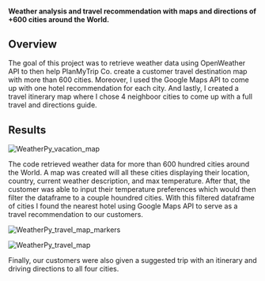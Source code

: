 #### Weather analysis and travel recommendation with maps and directions of +600 cities around the World.  

## Overview 
The goal of this project was to retrieve weather data using OpenWeather API to then help PlanMyTrip Co. create a customer travel destination map with more than 600 cities. Moreover, I used the Google Maps API to come up with one hotel recommendation for each city. And lastly, I created a travel itinerary map where I chose 4 neighboor cities to come up with a full travel and directions guide. 

## Results

![WeatherPy_vacation_map](https://user-images.githubusercontent.com/83378141/123011452-6a780780-d38e-11eb-9463-80d66ba87d19.png)

The code retrieved weather data for more than 600 hundred cities around the World. A map was created will all these cities displaying their location, country, current weather description, and max temperature. After that, the customer was able to input their temperature preferences which would then filter the dataframe to a couple houndred cities. With this filtered dataframe of cities I found the nearest hotel using Google Maps API to serve as a travel recommendation to our customers.

![WeatherPy_travel_map_markers](https://user-images.githubusercontent.com/83378141/123013109-9052db80-d391-11eb-9e0d-ea551b9048ad.png)

![WeatherPy_travel_map](https://user-images.githubusercontent.com/83378141/123013150-ab255000-d391-11eb-8301-548b831361b6.png)


Finally, our customers were also given a suggested trip with an itinerary and driving directions to all four cities. 



